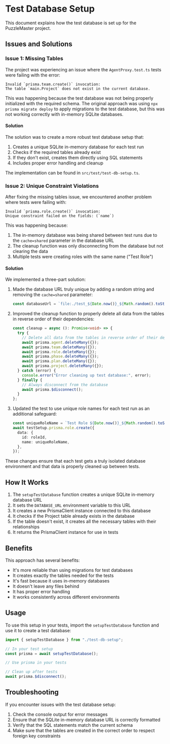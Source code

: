 # Test Database Setup

This document explains how the test database is set up for the PuzzleMaster project.

## Issues and Solutions

### Issue 1: Missing Tables

The project was experiencing an issue where the `AgentProxy.test.ts` tests were failing with the error:

```
Invalid `prisma.team.create()` invocation:
The table `main.Project` does not exist in the current database.
```

This was happening because the test database was not being properly initialized with the required schema. The original approach was using `npx prisma migrate deploy` to apply migrations to the test database, but this was not working correctly with in-memory SQLite databases.

#### Solution

The solution was to create a more robust test database setup that:

1. Creates a unique SQLite in-memory database for each test run
2. Checks if the required tables already exist
3. If they don't exist, creates them directly using SQL statements
4. Includes proper error handling and cleanup

The implementation can be found in `src/test/test-db-setup.ts`.

### Issue 2: Unique Constraint Violations

After fixing the missing tables issue, we encountered another problem where tests were failing with:

```
Invalid `prisma.role.create()` invocation:
Unique constraint failed on the fields: (`name`)
```

This was happening because:

1. The in-memory database was being shared between test runs due to the `cache=shared` parameter in the database URL
2. The cleanup function was only disconnecting from the database but not clearing the data
3. Multiple tests were creating roles with the same name ("Test Role")

#### Solution

We implemented a three-part solution:

1. Made the database URL truly unique by adding a random string and removing the `cache=shared` parameter:
   ```typescript
   const databaseUrl = `file:./test_${Date.now()}_${Math.random().toString(36).substring(2, 15)}.db?mode=memory`;
   ```

2. Improved the cleanup function to properly delete all data from the tables in reverse order of their dependencies:
   ```typescript
   const cleanup = async (): Promise<void> => {
     try {
       // Delete all data from the tables in reverse order of their dependencies
       await prisma.agent.deleteMany({});
       await prisma.team.deleteMany({});
       await prisma.role.deleteMany({});
       await prisma.phase.deleteMany({});
       await prisma.plan.deleteMany({});
       await prisma.project.deleteMany({});
     } catch (error) {
       console.error("Error cleaning up test database:", error);
     } finally {
       // Always disconnect from the database
       await prisma.$disconnect();
     }
   };
   ```

3. Updated the test to use unique role names for each test run as an additional safeguard:
   ```typescript
   const uniqueRoleName = `Test Role ${Date.now()}_${Math.random().toString(36).substring(2, 7)}`;
   await testSetup.prisma.role.create({
     data: {
       id: roleId,
       name: uniqueRoleName,
     },
   });
   ```

These changes ensure that each test gets a truly isolated database environment and that data is properly cleaned up between tests.

## How It Works

1. The `setupTestDatabase` function creates a unique SQLite in-memory database URL
2. It sets the `DATABASE_URL` environment variable to this URL
3. It creates a new PrismaClient instance connected to this database
4. It checks if the Project table already exists in the database
5. If the table doesn't exist, it creates all the necessary tables with their relationships
6. It returns the PrismaClient instance for use in tests

## Benefits

This approach has several benefits:

- It's more reliable than using migrations for test databases
- It creates exactly the tables needed for the tests
- It's fast because it uses in-memory databases
- It doesn't leave any files behind
- It has proper error handling
- It works consistently across different environments

## Usage

To use this setup in your tests, import the `setupTestDatabase` function and use it to create a test database:

```typescript
import { setupTestDatabase } from "./test-db-setup";

// In your test setup
const prisma = await setupTestDatabase();

// Use prisma in your tests

// Clean up after tests
await prisma.$disconnect();
```

## Troubleshooting

If you encounter issues with the test database setup:

1. Check the console output for error messages
2. Ensure that the SQLite in-memory database URL is correctly formatted
3. Verify that the SQL statements match the current schema
4. Make sure that the tables are created in the correct order to respect foreign key constraints

